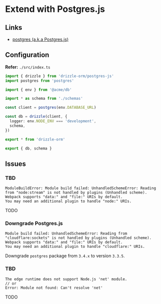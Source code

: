 # Extend with Postgres.js

## Links

- [postgres (a.k.a Postgres.js)](/postgres-js.md)

## Configuration

**Refer:** `./src/index.ts`

```ts
import { drizzle } from 'drizzle-orm/postgres-js'
import postgres from 'postgres'

import { env } from '@acme/db'

import * as schema from './schemas'

const client = postgres(env.DATABASE_URL)

const db = drizzle(client, {
  logger: env.NODE_ENV === 'development',
  schema,
})

export * from 'drizzle-orm'

export { db, schema }
```

## Issues

### TBD

```log
ModuleBuildError: Module build failed: UnhandledSchemeError: Reading from "node:stream" is not handled by plugins (Unhandled scheme).
Webpack supports "data:" and "file:" URIs by default.
You may need an additional plugin to handle "node:" URIs.
```

TODO

### Downgrade Postgres.js

```log
Module build failed: UnhandledSchemeError: Reading from "cloudflare:sockets" is not handled by plugins (Unhandled scheme).
Webpack supports "data:" and "file:" URIs by default.
You may need an additional plugin to handle "cloudflare:" URIs.
```

<!--
https://github.com/vercel/next.js/discussions/50177#discussioncomment-9207298
-->

Downgrade `postgres` package from `3.4.x` to version `3.3.5`.

### TBD

```log
The edge runtime does not support Node.js 'net' module.
// or
Error: Module not found: Can't resolve 'net'
```

<!--
https://github.com/drizzle-team/drizzle-orm/issues/753
https://github.com/t3-oss/create-t3-turbo/issues/634

https://github.com/vercel/examples/tree/main/storage/postgres-drizzle
-->

TODO

<!--
/**
 * @type { import('next').NextConfig }
 */
const nextConfig = {
  // ...
  webpack(config, { isServer }) {
    if (!isServer) {
      config.resolve = {
        ...config.resolve,
        fallback: {
          ...config.resolve.fallback,
          fs: false,
          net: false,
          tls: false,
        },
      }
    }

    return config
  },
}

export default nextConfig
-->

<!--
/**
 * @type { import('next').NextConfig }
 */
const nextConfig = {
  // ...
  webpack(config, { nextRuntime }) {
    if (nextRuntime !== 'nodejs') return config

    config.resolve = {
      ...config.resolve,
      fallback: {
        ...config.resolve.fallback,
        // fs: false,
        net: false,
        // tls: false,
      },
    }

    return config
  },
}

export default nextConfig
-->
